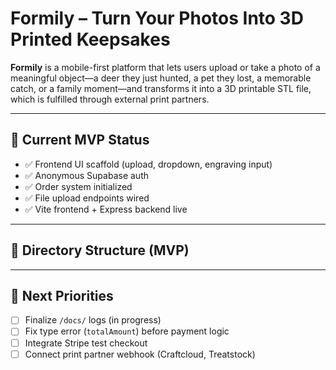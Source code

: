 # Formily – Turn Your Photos Into 3D Printed Keepsakes

**Formily** is a mobile-first platform that lets users upload or take a photo of a meaningful object—a deer they just hunted, a pet they lost, a memorable catch, or a family moment—and transforms it into a 3D printable STL file, which is fulfilled through external print partners.

---

## 🌟 Current MVP Status

- ✅ Frontend UI scaffold (upload, dropdown, engraving input)
- ✅ Anonymous Supabase auth
- ✅ Order system initialized
- ✅ File upload endpoints wired
- ✅ Vite frontend + Express backend live

---

## 📁 Directory Structure (MVP)


---

## 📌 Next Priorities

- [ ] Finalize `/docs/` logs (in progress)
- [ ] Fix type error (`totalAmount`) before payment logic
- [ ] Integrate Stripe test checkout
- [ ] Connect print partner webhook (Craftcloud, Treatstock)

